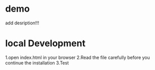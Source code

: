 # demo
add desription!!!
# local Development
1.open index.html in your browser
2.Read the file carefully before you continue the installation
3.Test